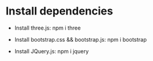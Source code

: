 # Install dependencies
- Install three.js:
npm i three

- Install bootstrap.css && bootstrap.js:
npm i bootstrap

- Install JQuery.js:
npm i jquery
